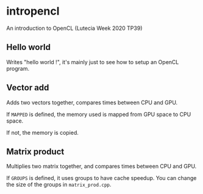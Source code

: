 # intropencl
An introduction to OpenCL (Lutecia Week 2020 TP39)

## Hello world
Writes "hello world !", it's mainly just to see how to setup an OpenCL program.

## Vector add
Adds two vectors together, compares times between CPU and GPU.

If `MAPPED` is defined, the memory used is mapped from GPU space to CPU space.

If not, the memory is copied.

## Matrix product
Multiplies two matrix together, and compares times between CPU and GPU.

If `GROUPS` is defined, it uses groups to have cache speedup. You can change the size of the groups in `matrix_prod.cpp`.
